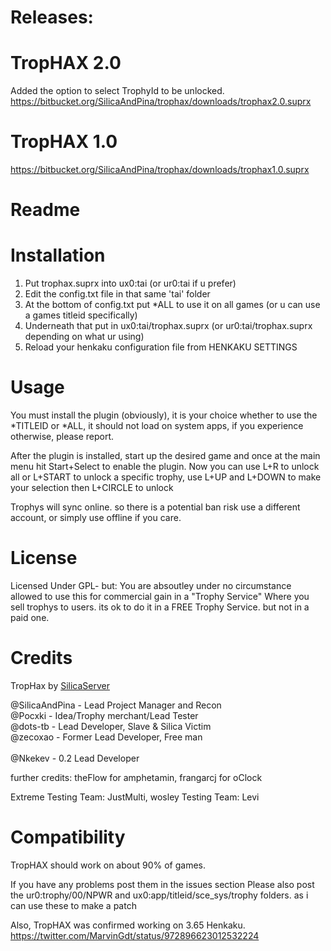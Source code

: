 # Releases:

# TropHAX 2.0
Added the option to select TrophyId to be unlocked.
https://bitbucket.org/SilicaAndPina/trophax/downloads/trophax2.0.suprx

# TropHAX 1.0
https://bitbucket.org/SilicaAndPina/trophax/downloads/trophax1.0.suprx

# Readme


# Installation
1. Put trophax.suprx into  ux0:tai (or ur0:tai if u prefer)
2. Edit the config.txt file in that same 'tai' folder
3. At the bottom of config.txt put *ALL to use it on all games (or u can use a games titleid specifically)
4. Underneath that put in ux0:tai/trophax.suprx (or ur0:tai/trophax.suprx depending on what ur using)
5. Reload your henkaku configuration file from HENKAKU SETTINGS

# Usage 

You must install the plugin (obviously), it is your choice whether to use the *TITLEID or *ALL, it should not load on system apps, if you experience otherwise, please report.

After the plugin is installed, start up the desired game and once at the main menu hit Start+Select to enable the plugin.
Now you can use L+R to unlock all or L+START to unlock a specific trophy, use L+UP and L+DOWN to make your selection
then L+CIRCLE to unlock

Trophys will sync online. so there is a potential ban risk
use a different account, or simply use offline if you care.

# License
Licensed Under GPL- but:
You are absoutley under no circumstance allowed to use this for commercial gain in a "Trophy Service"
Where you sell trophys to users. its ok to do it in a FREE Trophy Service. but not in a paid one.

# Credits
TropHax by [SilicaServer](https://discord.gg/j4eGHhF)

@SilicaAndPina - Lead Project Manager and Recon                    
@Pocxki - Idea/Trophy merchant/Lead Tester                  
@dots-tb - Lead Developer, Slave & Silica Victim                      
@zecoxao - Former Lead Developer, Free man                                                                                                
@Nkekev - 0.2 Lead Developer            

further credits: theFlow for amphetamin, frangarcj for oClock

Extreme Testing Team: JustMulti, wosley
Testing Team: Levi

# Compatibility 
TropHAX should work on about 90% of games.

If you have any problems post them in the issues section 
Please also post the ur0:trophy/00/NPWR and ux0:app/titleid/sce_sys/trophy folders. as i can use these to make a patch

Also, TropHAX was confirmed working on 3.65 Henkaku.              
https://twitter.com/MarvinGdt/status/972896623012532224            
                 